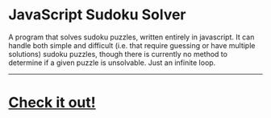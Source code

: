 JavaScript Sudoku Solver
========================
A program that solves sudoku puzzles, written entirely in javascript. It can 
handle both simple and difficult (i.e. that require guessing or have multiple 
solutions) sudoku puzzles, though there is currently no method to determine if 
a given puzzle is unsolvable. Just an infinite loop.

* * *

# [Check it out!](https://ambirdsall.github.io/javascript_sudoku_solver)
